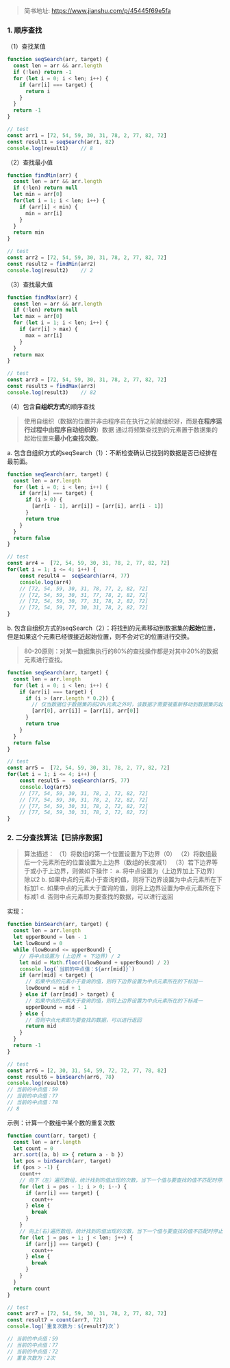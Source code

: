 
> 简书地址: https://www.jianshu.com/p/45445f69e5fa

### 1. 顺序查找

（1）查找某值
```js
function seqSearch(arr, target) {
  const len = arr && arr.length
  if (!len) return -1
  for (let i = 0; i < len; i++) {
    if (arr[i] === target) {
      return i
    }
  }
  return -1
}

// test
const arr1 = [72, 54, 59, 30, 31, 78, 2, 77, 82, 72]
const result1 = seqSearch(arr1, 82)
console.log(result1)	// 8
```

（2）查找最小值

```js
function findMin(arr) {
  const len = arr && arr.length
  if (!len) return null
  let min = arr[0]
  for(let i = 1; i < len; i++) {
    if (arr[i] < min) {
      min = arr[i]
    }
  }
  return min
}

// test
const arr2 = [72, 54, 59, 30, 31, 78, 2, 77, 82, 72]
const result2 = findMin(arr2)
console.log(result2)	// 2
```

（3）查找最大值

```js
function findMax(arr) {
  const len = arr && arr.length
  if (!len) return null
  let max = arr[0]
  for (let i = 1; i < len; i++) {
    if (arr[i] > max) {
      max = arr[i]
    }
  }
  return max
}

// test
const arr3 = [72, 54, 59, 30, 31, 78, 2, 77, 82, 72]
const result3 = findMax(arr3)
console.log(result3)	// 82
```

（4）包含**自组织方式**的顺序查找
> 使用自组织（数据的位置并非由程序员在执行之前就组织好，而是**在程序运行过程中由程序自动组织的**）数据
通过将频繁查找到的元素置于数据集的起始位置来**最小化查找次数**。

a. 包含自组织方式的seqSearch（1）：不断检查确认已找到的数据是否已经排在最前面。

```js
function seqSearch(arr, target) {
  const len = arr.length
  for (let i = 0; i < len; i++) {
    if (arr[i] === target) {
      if (i > 0) {
        [arr[i - 1], arr[i]] = [arr[i], arr[i - 1]]
      }
      return true
    }
  }
  return false
}

// test
const arr4 =  [72, 54, 59, 30, 31, 78, 2, 77, 82, 72]
for(let i = 1; i <= 4; i++) {
    const result4 =  seqSearch(arr4, 77)
    console.log(arr4)
    // [72, 54, 59, 30, 31, 78, 77, 2, 82, 72]
    // [72, 54, 59, 30, 31, 77, 78, 2, 82, 72]
    // [72, 54, 59, 30, 77, 31, 78, 2, 82, 72]
    // [72, 54, 59, 77, 30, 31, 78, 2, 82, 72]
}
```

b. 包含自组织方式的seqSearch（2）：将找到的元素移动到数据集的**起始**位置，但是如果这个元素已经很接近起始位置，则不会对它的位置进行交换。

> 80-20原则：对某一数据集执行的80%的查找操作都是对其中20%的数据元素进行查找。

```js
function seqSearch(arr, target) {
  const len = arr.length
  for (let i = 0; i < len; i++) {
    if (arr[i] === target) {
      if (i > (arr.length * 0.2)) {
        // 仅当数据位于数据集的前20%元素之外时，该数据才需要被重新移动到数据集的起始位置。
        [arr[0], arr[i]] = [arr[i], arr[0]]
      }
      return true
    }
  }
  return false
}

// test
const arr5 =  [72, 54, 59, 30, 31, 78, 2, 77, 82, 72]
for(let i = 1; i <= 4; i++) {
    const result5 =  seqSearch(arr5, 77)
    console.log(arr5)
    // [77, 54, 59, 30, 31, 78, 2, 72, 82, 72]
    // [77, 54, 59, 30, 31, 78, 2, 72, 82, 72]
    // [77, 54, 59, 30, 31, 78, 2, 72, 82, 72]
    // [77, 54, 59, 30, 31, 78, 2, 72, 82, 72]
}
```

### 2. 二分查找算法【已排序数据】

> 算法描述：
（1）将数组的第一个位置设置为下边界（0）
（2）将数组最后一个元素所在的位置设置为上边界（数组的长度减1）
（3）若下边界等于或小于上边界，则做如下操作：
a. 将中点设置为（上边界加上下边界）除以2
b. 如果中点的元素小于查询的值，则将下边界设置为中点元素所在下标加1
c. 如果中点的元素大于查询的值，则将上边界设置为中点元素所在下标减1
d. 否则中点元素即为要查找的数据，可以进行返回

实现：

```js
function binSearch(arr, target) {
  const len = arr.length
  let upperBound = len - 1
  let lowBound = 0
  while (lowBound <= upperBound) {
    // 将中点设置为 (上边界 + 下边界) / 2
    let mid = Math.floor((lowBound + upperBound) / 2)
    console.log(`当前的中点值：${arr[mid]}`)
    if (arr[mid] < target) {
      // 如果中点的元素小于查询的值，则将下边界设置为中点元素所在的下标加一
      lowBound = mid + 1
    } else if (arr[mid] > target) {
      // 如果中点的元素大于查询的值，则将上边界设置为中点元素所在的下标减一
      upperBound = mid - 1
    } else {
      // 否则中点元素即为要查找的数据，可以进行返回
      return mid
    }
  }
  return -1
}

// test
const arr6 = [2, 30, 31, 54, 59, 72, 72, 77, 78, 82]
const result6 = binSearch(arr6, 78)
console.log(result6)
// 当前的中点值：59
// 当前的中点值：77
// 当前的中点值：78
// 8
```

示例：计算一个数组中某个数的重复次数

```js
function count(arr, target) {
  const len = arr.length
  let count = 0
  arr.sort((a, b) => { return a - b })
  let pos = binSearch(arr, target)
  if (pos > -1) {
    count++
    // 向下（左）遍历数组，统计找到的值出现的次数，当下一个值与要查找的值不匹配时停止计数
    for (let i = pos - 1; i > 0; i--) {
      if (arr[i] === target) {
        count++
      } else {
        break
      }
    }
    // 向上(右)遍历数组，统计找到的值出现的次数，当下一个值与要查找的值不匹配时停止计数
    for (let j = pos + 1; j < len; j++) {
      if (arr[j] === target) {
        count++
      } else {
        break
      }
    }
  }
  return count
}

// test
const arr7 = [72, 54, 59, 30, 31, 78, 2, 77, 82, 72]
const result7 = count(arr7, 72)
console.log(`重复次数为：${result7}次`)

// 当前的中点值：59
// 当前的中点值：77
// 当前的中点值：72
// 重复次数为：2次
```